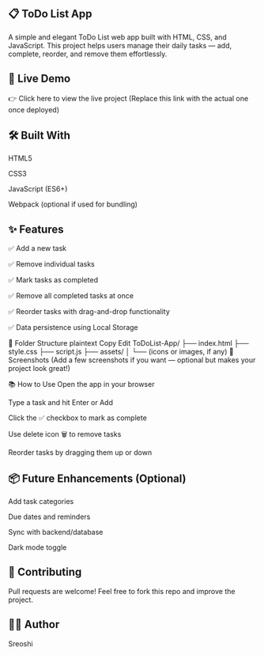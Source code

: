 ## 📋 ToDo List App
A simple and elegant ToDo List web app built with HTML, CSS, and JavaScript. This project helps users manage their daily tasks — add, complete, reorder, and remove them effortlessly.

## 🚀 Live Demo
👉 Click here to view the live project
(Replace this link with the actual one once deployed)

## 🛠 Built With
HTML5

CSS3

JavaScript (ES6+)

Webpack (optional if used for bundling)

## ✨ Features
✅ Add a new task

✅ Remove individual tasks

✅ Mark tasks as completed

✅ Remove all completed tasks at once

✅ Reorder tasks with drag-and-drop functionality

✅ Data persistence using Local Storage

📂 Folder Structure
plaintext
Copy
Edit
ToDoList-App/
├── index.html
├── style.css
├── script.js
├── assets/
│   └── (icons or images, if any)
📸 Screenshots
(Add a few screenshots if you want — optional but makes your project look great!)

📚 How to Use
Open the app in your browser

Type a task and hit Enter or Add

Click the ✅ checkbox to mark as complete

Use delete icon 🗑 to remove tasks

Reorder tasks by dragging them up or down

## 📦 Future Enhancements (Optional)
Add task categories

Due dates and reminders

Sync with backend/database

Dark mode toggle

## 🤝 Contributing
Pull requests are welcome! Feel free to fork this repo and improve the project.

## 🧑‍💻 Author
Sreoshi

